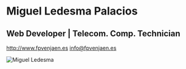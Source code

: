# Miguel Ledesma Palacios
## Web Developer | Telecom. Comp. Technician

<http://www.fpvenjaen.es>
<info@fpvenjaen.es>

![Miguel Ledesma](/img/mifoto.jpg)